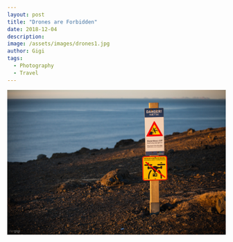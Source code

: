 ```yaml
---
layout: post
title: "Drones are Forbidden"
date: 2018-12-04
description:
image: /assets/images/drones1.jpg
author: Gigi
tags:
  - Photography
  - Travel
---
```


![Placeholder](/assets/images/drones2.jpg#full)
